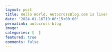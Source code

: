 ```yaml
---
layout: post
title: Hello World, AutocrossBlog.com is live!
date: '2024-01-16T10:00:15+00:00'
permalink: autocross-blog
image: 
categories: [  ]
featured: true
comments: false 
---
```


